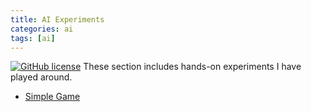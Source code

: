 ```yaml
---
title: AI Experiments 
categories: ai
tags: [ai]
---
```


[![GitHub license](https://img.shields.io/badge/license-MIT-green)](https://mit-license.org/)
These section includes hands-on experiments I have played around.

* [Simple Game](./simple-game)